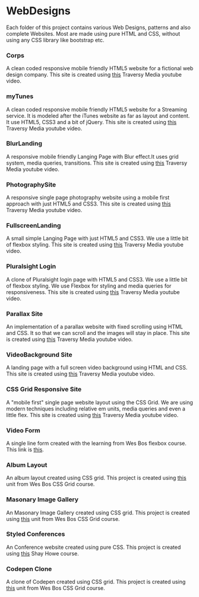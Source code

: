 # WebDesigns
Each folder of this project contains various Web Designs, patterns and also complete Websites. Most are made using pure HTML and CSS, without using any CSS library like bootstrap etc.

### Corps
A clean coded responsive mobile friendly HTML5 website for a fictional web design company. This site is created using [this](https://www.youtube.com/watch?v=Wm6CUkswsNw&list=PLillGF-RfqbZTASqIqdvm1R5mLrQq79CU&index=3) Traversy Media youtube video.

### myTunes
A clean coded responsive mobile friendly HTML5 website for a Streaming service. It is modeled after the iTunes website as far as layout and content. It  use HTML5, CSS3 and a bit of jQuery. This site is created using [this](https://www.youtube.com/watch?v=GJXXf3_dcng&t=177s) Traversy Media youtube video.

### BlurLanding
A responsive mobile friendly Langing Page with Blur effect.It uses grid system, media queries, transitions. This site is created using [this](https://www.youtube.com/watch?v=HZv8YHYUHTU&index=5&list=PLillGF-RfqbZTASqIqdvm1R5mLrQq79CU) Traversy Media youtube video.

### PhotographySite
A responsive single page photography website using a mobile first approach with just HTML5 and CSS3. This site is created using [this](https://www.youtube.com/watch?v=XsEnj-1hG2o&index=6&list=PLillGF-RfqbZTASqIqdvm1R5mLrQq79CU) Traversy Media youtube video.

### FullscreenLanding
A small simple Langing Page with just HTML5 and CSS3. We  use a little bit of flexbox styling. This site is created using [this](https://www.youtube.com/watch?v=hVdTQWASliE&list=PLillGF-RfqbZTASqIqdvm1R5mLrQq79CU&index=9) Traversy Media youtube video.

### Pluralsight Login
A clone of Pluralsight login page with HTML5 and CSS3. We  use a little bit of flexbox styling. We use Flexbox for styling and media queries for responsiveness. This site is created using [this](https://www.youtube.com/watch?v=wIx1O5Y5EB4&index=10&list=PLillGF-RfqbZTASqIqdvm1R5mLrQq79CU) Traversy Media youtube video.

### Parallax Site
An implementation of a parallax website with fixed scrolling using HTML and CSS. It so that we can scroll and the images will stay in place. This site is created using [this](https://www.youtube.com/watch?v=JttTcnidSdQ&index=11&list=PLillGF-RfqbZTASqIqdvm1R5mLrQq79CU) Traversy Media youtube video.

### VideoBackground Site
A landing page with a full screen video background using HTML and CSS. This site is created using [this](https://www.youtube.com/watch?v=Xy3GlrddZFI&list=PLillGF-RfqbZTASqIqdvm1R5mLrQq79CU&index=33) Traversy Media youtube video.

### CSS Grid Responsive Site
A "mobile first" single page website layout using the CSS Grid. We are using modern techniques including relative em units, media queries and even a little flex. This site is created using [this](https://www.youtube.com/watch?v=M3qBpPw77qo&index=35&list=PLillGF-RfqbZTASqIqdvm1R5mLrQq79CU) Traversy Media youtube video.

### Video Form
A single line form created with the learning from Wes Bos flexbox course. This link is [this](https://courses.wesbos.com/account/access/5ae5513242c2397eec320e27/view/195971710).

### Album Layout
An album layout created using CSS grid. This project is created using [this](https://courses.wesbos.com/account/access/5ae5513242c2397eec320e27/view/195971710) unit from Wes Bos CSS Grid course.

### Masonary Image Gallery
An Masonary Image Gallery created using CSS grid. This project is created using [this](https://courses.wesbos.com/account/access/5aefd10bf8bd797afd2669c7/view/249560994) unit from Wes Bos CSS Grid course.

### Styled Conferences
An Conference website created using pure CSS. This project is created using [this](https://learn.shayhowe.com/html-css/) Shay Howe course.

### Codepen Clone
A clone of Codepen created using CSS grid. This project is created using [this](https://courses.wesbos.com/account/access/5aefd10bf8bd797afd2669c7/view/249565560) unit from Wes Bos CSS Grid course.
